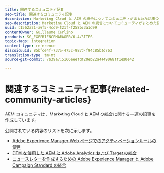 ```yaml
---
title: 関連するコミュニティ記事
seo-title: 関連するコミュニティ記事
description: Marketing Cloud と AEM の統合についてコミュニティがまとめた記事のリストを示します。
seo-description: Marketing Cloud と AEM の統合についてコミュニティがまとめた記事のリストを示します。
uuid: b1562a21-a6f5-4cd9-821f-f258b53a1d99
contentOwner: Guillaume Carlino
products: SG_EXPERIENCEMANAGER/6.4/SITES
topic-tags: integration
content-type: reference
discoiquuid: 85bfce4f-737a-475c-987d-f94c85b3d763
translation-type: tm+mt
source-git-commit: 7b39a715166eeefdf20eb22a4449068ff1ed0e42

---
```



# 関連するコミュニティ記事{#related-community-articles}

AEM コミュニティは、Marketing Cloud と AEM の統合に関する一連の記事を作成しています。

公開されている内容のリストを次に示します。

* [Adobe Experience Manager Web ページでのアクティベーションルールの使用](https://helpx.adobe.com/experience-manager/using/dtm.html)
* [DTM を使用した AEM と Adobe Analytics および Target の統合](https://helpx.adobe.com/experience-manager/using/integrate-digital-marketing-solutions.html)
* [ニュースレターを作成するための Adobe Experience Manager と Adobe Campaign Standard の統合](https://helpx.adobe.com/experience-manager/using/aem_campaign.html)

